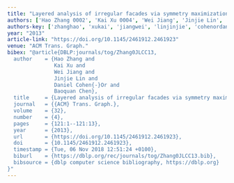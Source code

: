 ```yaml
---
title: "Layered analysis of irregular facades via symmetry maximization."
authors: ['Hao Zhang 0002', 'Kai Xu 0004', 'Wei Jiang', 'Jinjie Lin', 'Daniel Cohen-Or', 'Baoquan Chen']
authors-key: ['zhanghao', 'xukai', 'jiangwei', 'linjinjie', 'cohenordaniel', 'chenbaoquan']
year: "2013"
article-link: "https://doi.org/10.1145/2461912.2461923"
venue: "ACM Trans. Graph."
bibex: "@article{DBLP:journals/tog/Zhang0JLCC13,
  author    = {Hao Zhang and
               Kai Xu and
               Wei Jiang and
               Jinjie Lin and
               Daniel Cohen{-}Or and
               Baoquan Chen},
  title     = {Layered analysis of irregular facades via symmetry maximization},
  journal   = {{ACM} Trans. Graph.},
  volume    = {32},
  number    = {4},
  pages     = {121:1--121:13},
  year      = {2013},
  url       = {https://doi.org/10.1145/2461912.2461923},
  doi       = {10.1145/2461912.2461923},
  timestamp = {Tue, 06 Nov 2018 12:51:24 +0100},
  biburl    = {https://dblp.org/rec/journals/tog/Zhang0JLCC13.bib},
  bibsource = {dblp computer science bibliography, https://dblp.org}
}"
---
```

